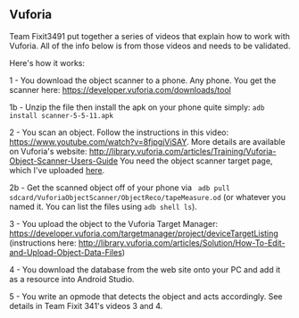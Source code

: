 ## Vuforia

Team Fixit3491 put together a series of videos that explain how to work with Vuforia. 
All of the info below is from those videos and needs to be validated.

Here's how it works:

1 - You download the object scanner to a phone. Any phone. You get the scanner here: https://developer.vuforia.com/downloads/tool

1b - Unzip the file then install the apk on your phone quite simply: `adb install scanner-5-5-11.apk`

2 - You scan an object. Follow the instructions in this video: https://www.youtube.com/watch?v=8fjpgjViSAY. More details are available on Vuforia's website: http://library.vuforia.com/articles/Training/Vuforia-Object-Scanner-Users-Guide
You need the object scanner target page, which I've uploaded [here](Letter-ObjectScanningTarget[1].pdf).

2b - Get the scanned object off of your phone via ` adb pull sdcard/VuforiaObjectScanner/ObjectReco/tapeMeasure.od` 
     (or whatever you named it. You can list the files using `adb shell ls`).

3 - You upload the object to the Vuforia Target Manager: https://developer.vuforia.com/targetmanager/project/deviceTargetListing
     (instructions here: http://library.vuforia.com/articles/Solution/How-To-Edit-and-Upload-Object-Data-Files)
     
4 - You download the database from the web site onto your PC and add it as a resource into Android Studio.

5 - You write an opmode that detects the object and acts accordingly. See details in Team Fixit 341's videos 3 and 4.

